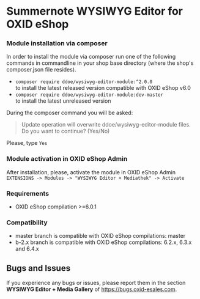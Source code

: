 # Summernote WYSIWYG Editor for OXID eShop

### Module installation via composer

In order to install the module via composer run one of the following commands in commandline in your shop base directory 
(where the shop's composer.json file resides).
* `composer require ddoe/wysiwyg-editor-module:^2.0.0`  
  to install the latest released version compatible with OXID eShop v6.0
* `composer require ddoe/wysiwyg-editor-module:dev-master`  
  to install the latest unreleased version

During the composer command you will be asked:
> Update operation will overwrite ddoe/wysiwyg-editor-module files. Do you want to continue? (Yes/No)  

Please, type `Yes`

### Module activation in OXID eShop Admin 
After installation, please, activate the module in OXID eShop Admin  
`EXTENSIONS -> Modules -> "WYSIWYG Editor + Mediathek" -> Activate`

### Requirements
- OXID eShop compilation >=6.0.1

### Compatibility
- master branch is compatible with OXID eShop compilations: master
- b-2.x branch is compatible with OXID eShop compilations: 6.2.x, 6.3.x and 6.4.x

## Bugs and Issues

If you experience any bugs or issues, please report them in the section **WYSIWYG Editor + Media Gallery** of https://bugs.oxid-esales.com.
